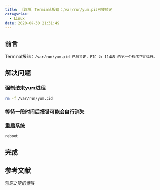 ```yaml
---
title: 【踩坑】Terminal报错：/var/run/yum.pid已被锁定
categories:
  - Linux
date: 2020-06-30 21:31:49
---
```


## 前言

Terminal报错：`/var/run/yum.pid 已被锁定，PID 为 11485 的另一个程序正在运行。`

<!-- more -->

## 解决问题

### 强制结束yum进程

``` sh
rm -f /var/run/yum.pid
```

### 等待一段时间后报错可能会自行消失

### 重启系统

``` sh
reboot
```

## 完成

## 参考文献

[荒原之梦的博客](https://zhaokaifeng.com/?p=1654)

